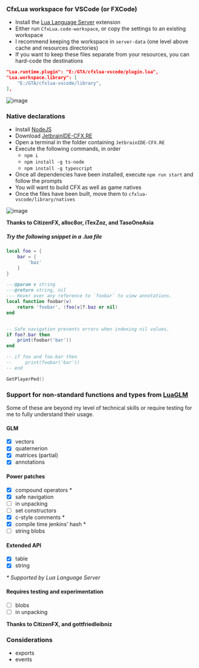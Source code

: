 ### CfxLua workspace for VSCode (or FXCode)
- Install the [Lua Language Server](https://marketplace.visualstudio.com/items?itemName=sumneko.lua) extension
- Either run `CfxLua.code-workspace`, or copy the settings to an existing workspace
- I recommend keeping the workspace in `server-data` (one level above cache and resources directories)
- If you want to keep these files separate from your resources, you can hard-code the destinations
```json
"Lua.runtime.plugin": "E:/GTA/cfxlua-vscode/plugin.lua",
"Lua.workspace.library": [
	"E:/GTA/cfxlua-vscode/library",
],
```

![image](https://user-images.githubusercontent.com/65407488/141656446-21f9105a-9371-4bb3-9089-ab672930f830.png)

### Native declarations
- Install [NodeJS](https://nodejs.org/en/)
- Download [JetbrainIDE-CFX.RE](https://github.com/TasoOneAsia/JetbrainIDE-CFX.RE)
- Open a terminal in the folder containing `JetbrainIDE-CFX.RE`
- Execute the following commands, in order
	- `npm i`
	- `npm install -g ts-node`
	- `npm install -g typescript`
- Once all dependencies have been installed, execute `npm run start` and follow the prompts
- You will want to build CFX as well as game natives
- Once the files have been built, move them to `cfxlua-vscode/library/natives`

![image](https://user-images.githubusercontent.com/65407488/141656539-77221fb4-6ed7-4352-8a5b-cdc1c02de8fd.png)

**Thanks to CitizenFX, alloc8or, iTexZoz, and TasoOneAsia**

##### Try the following snippet in a .lua file
```lua
local foo = {
	bar = {
		'baz'
	}
}

---@param v string
---@return string, nil
--- Hover over any reference to `foobar` to view annotations.
local function foobar(v)
	return 'foobar', (foo[v]?.baz or nil)
end


-- Safe navigation prevents errors when indexing nil values.
if foo?.bar then
	print(foobar('bar'))
end

-- if foo and foo.bar then
--	   print(foobar('bar'))
-- end

GetPlayerPed()
```

### Support for non-standard functions and types from [LuaGLM](https://github.com/citizenfx/lua/blob/luaglm-dev/cfx/README.md)
Some of these are beyond my level of technical skills or require testing for me to fully understand their usage.

#### GLM
- [x] vectors
- [x] quaternerion
- [x] matrices (partial)
- [x] annotations

#### Power patches
- [x] compound operators *
- [x] safe navigation
- [ ] in unpacking
- [ ] set constructors
- [x] c-style comments *
- [x] compile time jenkins' hash *
- [ ] string blobs

#### Extended API
- [x] table
- [x] string

_* Supported by Lua Language Server_
#### Requires testing and experimentation
- [ ] blobs
- [ ] in unpacking

**Thanks to CitizenFX, and gottfriedleibniz**

### Considerations
- exports
- events
